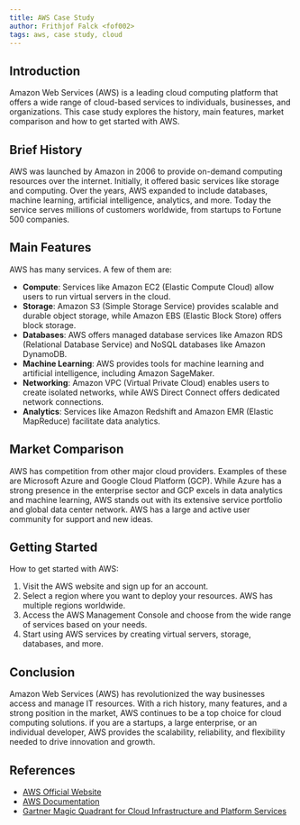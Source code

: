 ```yaml
---
title: AWS Case Study
author: Frithjof Falck <fof002>
tags: aws, case study, cloud
---
```


## Introduction

Amazon Web Services (AWS) is a leading cloud computing platform that offers a wide range of cloud-based services to individuals, businesses, and organizations. This case study explores the history, main features, market comparison and how to get started with AWS.

## Brief History

AWS was launched by Amazon in 2006 to provide on-demand computing resources over the internet. Initially, it offered basic services like storage and computing. Over the years, AWS expanded to include databases, machine learning, artificial intelligence, analytics, and more. Today the service serves millions of customers worldwide, from startups to Fortune 500 companies.

## Main Features

AWS has many services. A few of them are:

- **Compute**: Services like Amazon EC2 (Elastic Compute Cloud) allow users to run virtual servers in the cloud.
- **Storage**: Amazon S3 (Simple Storage Service) provides scalable and durable object storage, while Amazon EBS (Elastic Block Store) offers block storage.
- **Databases**: AWS offers managed database services like Amazon RDS (Relational Database Service) and NoSQL databases like Amazon DynamoDB.
- **Machine Learning**: AWS provides tools for machine learning and artificial intelligence, including Amazon SageMaker.
- **Networking**: Amazon VPC (Virtual Private Cloud) enables users to create isolated networks, while AWS Direct Connect offers dedicated network connections.
- **Analytics**: Services like Amazon Redshift and Amazon EMR (Elastic MapReduce) facilitate data analytics.

## Market Comparison

AWS has competition from other major cloud providers. Examples of these are Microsoft Azure and Google Cloud Platform (GCP). While Azure has a strong presence in the enterprise sector and GCP excels in data analytics and machine learning, AWS stands out with its extensive service portfolio and global data center network. AWS has a large and active user community for support and new ideas. 

## Getting Started

How to get started with AWS:

1. Visit the AWS website and sign up for an account.
2. Select a region where you want to deploy your resources. AWS has multiple regions worldwide.
3. Access the AWS Management Console and choose from the wide range of services based on your needs.
4. Start using AWS services by creating virtual servers, storage, databases, and more.

## Conclusion

Amazon Web Services (AWS) has revolutionized the way businesses access and manage IT resources. With a rich history, many features, and a strong position in the market, AWS continues to be a top choice for cloud computing solutions. if you are a startups, a large enterprise, or an individual developer, AWS provides the scalability, reliability, and flexibility needed to drive innovation and growth.

## References

- [AWS Official Website](https://aws.amazon.com/)
- [AWS Documentation](https://docs.aws.amazon.com/)
- [Gartner Magic Quadrant for Cloud Infrastructure and Platform Services](https://www.gartner.com/en/information-technology/research/magic-quadrant)
